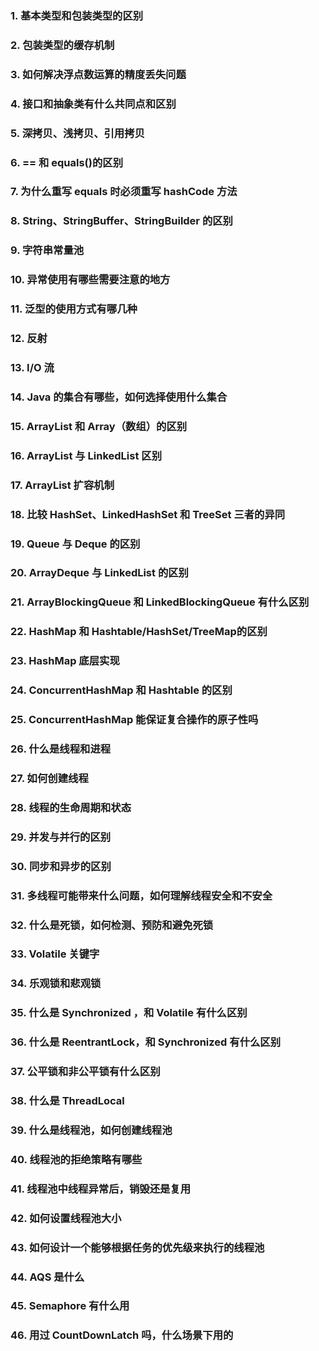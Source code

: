 ### 1. 基本类型和包装类型的区别

### 2. 包装类型的缓存机制

### 3. 如何解决浮点数运算的精度丢失问题

### 4. 接口和抽象类有什么共同点和区别

### 5. 深拷贝、浅拷贝、引用拷贝

### 6. == 和 equals()的区别

### 7. 为什么重写 equals 时必须重写 hashCode 方法

### 8. String、StringBuffer、StringBuilder 的区别

### 9. 字符串常量池

### 10. 异常使用有哪些需要注意的地方

### 11. 泛型的使用方式有哪几种

### 12. 反射

### 13. I/O 流

### 14. Java 的集合有哪些，如何选择使用什么集合

### 15. ArrayList 和 Array（数组）的区别

### 16. ArrayList 与 LinkedList 区别

### 17. ArrayList 扩容机制

### 18. 比较 HashSet、LinkedHashSet 和 TreeSet 三者的异同

### 19. Queue 与 Deque 的区别

### 20. ArrayDeque 与 LinkedList 的区别

### 21. ArrayBlockingQueue 和 LinkedBlockingQueue 有什么区别

### 22. HashMap 和 Hashtable/HashSet/TreeMap的区别

### 23. HashMap 底层实现

### 24. ConcurrentHashMap 和 Hashtable 的区别

### 25. ConcurrentHashMap 能保证复合操作的原子性吗

### 26. 什么是线程和进程

### 27. 如何创建线程

### 28. 线程的生命周期和状态

### 29. 并发与并行的区别

### 30. 同步和异步的区别

### 31. 多线程可能带来什么问题，如何理解线程安全和不安全

### 32. 什么是死锁，如何检测、预防和避免死锁

### 33. Volatile 关键字

### 34. 乐观锁和悲观锁

### 35. 什么是 Synchronized ，和 Volatile 有什么区别

### 36. 什么是 ReentrantLock，和 Synchronized 有什么区别

### 37. 公平锁和非公平锁有什么区别

### 38. 什么是 ThreadLocal

### 39. 什么是线程池，如何创建线程池

### 40. 线程池的拒绝策略有哪些

### 41. 线程池中线程异常后，销毁还是复用

### 42. 如何设置线程池大小

### 43. 如何设计一个能够根据任务的优先级来执行的线程池

### 44. AQS 是什么

### 45. Semaphore 有什么用

### 46. 用过 CountDownLatch 吗，什么场景下用的